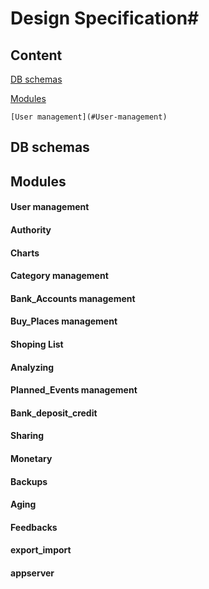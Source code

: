 # Design Specification#
## Content
[DB schemas](#db-schemas)  

[Modules](#modules)

	[User management](#User-management)
	

## DB schemas ##

## Modules ##

#### User management

#### Authority

#### Charts

#### Category management

#### Bank_Accounts management
#### Buy_Places management
#### Shoping List
#### Analyzing
#### Planned_Events management
#### Bank_deposit_credit
#### Sharing
#### Monetary
#### Backups
#### Aging
#### Feedbacks
#### export_import
#### appserver
